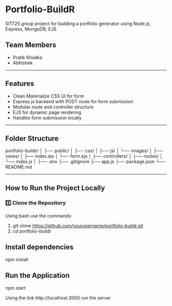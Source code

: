 # Portfolio-BuildR
SIT725 group project for building a portfolio generator using Node.js, Express, MongoDB, EJS

## Team Members
- Pratik Khadka
- Abhishek

---
## Features

- Clean Materialize CSS UI for form
- Express.js backend with POST route for form submission
- Modular route and controller structure
- EJS for dynamic page rendering
- Handles form submission locally

---

## Folder Structure
portfolio-buildr/
│
├── public/
│ ├── css/
│ ├── js/
│ └── images/
│
├── views/
│ ├── index.ejs
│ └── form.ejs
│
├── controllers/
│
├── routes/
│ └── index.js
│
├── .env
├── .gitignore
├── app.js
├── package.json
└── README.md

---

## How to Run the Project Locally

### 1️⃣ Clone the Repository

Using bash use the commands:

1. git clone https://github.com/yourusername/portfolio-buildr.git
2. cd portfolio-buildr

## Install dependencies
npm install

## Run the Application
npm start

Using the link http://localhost:3000 run the server
